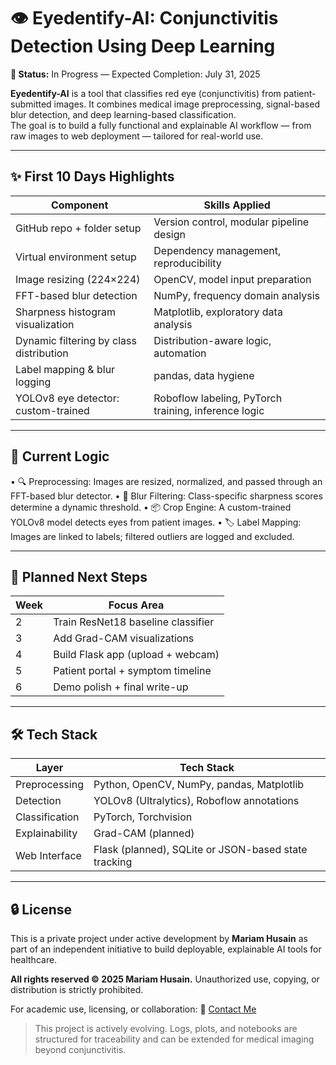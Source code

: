 # 👁️ Eyedentify-AI: Conjunctivitis Detection Using Deep Learning  
**🚧 Status:** In Progress — Expected Completion: July 31, 2025

**Eyedentify-AI** is a tool that classifies red eye (conjunctivitis) from patient-submitted images. It combines medical image preprocessing, signal-based blur detection, and deep learning-based classification.  
The goal is to build a fully functional and explainable AI workflow — from raw images to web deployment — tailored for real-world use.

---

## ✨ First 10 Days Highlights  

| Component                        | Skills Applied                      |
|----------------------------------|--------------------------------------|
| GitHub repo + folder setup       | Version control, modular pipeline design     |
| Virtual environment setup        | Dependency management, reproducibility |
| Image resizing (224×224)         | OpenCV, model input preparation  |
| FFT-based blur detection         | NumPy, frequency domain analysis    |
| Sharpness histogram visualization | Matplotlib, exploratory data analysis |
| Dynamic filtering by class distribution      | Distribution-aware logic, automation |
| Label mapping & blur logging     | pandas, data hygiene                 |
| YOLOv8 eye detector: custom-trained             | Roboflow labeling, PyTorch training, inference logic        |

---

## 🧠 Current Logic

•	🔍 Preprocessing: Images are resized, normalized, and passed through an FFT-based blur detector.
•	🚫 Blur Filtering: Class-specific sharpness scores determine a dynamic threshold.
•	📦 Crop Engine: A custom-trained YOLOv8 model detects eyes from patient images.
•	🏷️ Label Mapping: Images are linked to labels; filtered outliers are logged and excluded.

---

## 🔭 Planned Next Steps

| Week | Focus Area                            |
|------|----------------------------------------|
| 2    | Train ResNet18 baseline classifier     |
| 3    | Add Grad-CAM visualizations            |
| 4    | Build Flask app (upload + webcam)      |
| 5    | Patient portal + symptom timeline      |
| 6    | Demo polish + final write-up           |

---

## 🛠️ Tech Stack

| Layer | Tech Stack |
| ----- | -----------|
| Preprocessing | Python, OpenCV, NumPy, pandas, Matplotlib |
| Detection | YOLOv8 (Ultralytics), Roboflow annotations |
| Classification | PyTorch, Torchvision |
| Explainability | Grad-CAM (planned) |
| Web Interface | Flask (planned), SQLite or JSON-based state tracking |

---

## 🔒 License
This is a private project under active development by **Mariam Husain** as part of an independent initiative to build deployable, explainable AI tools for healthcare.

**All rights reserved © 2025 Mariam Husain.**
Unauthorized use, copying, or distribution is strictly prohibited.

For academic use, licensing, or collaboration:
📩 [Contact Me](mailto:mariamh1121@gmail.com)


> This project is actively evolving. Logs, plots, and notebooks are structured for traceability and can be extended for medical imaging beyond conjunctivitis.
